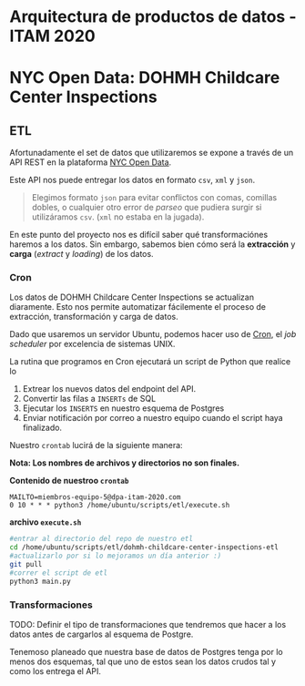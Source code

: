 # Arquitectura de productos de datos - ITAM 2020

# NYC Open Data: DOHMH Childcare Center Inspections

## ETL
Afortunadamente el set de datos que utilizaremos se expone a través de un API REST en la plataforma [NYC Open Data](https://dev.socrata.com/foundry/data.cityofnewyork.us/dsg6-ifza). 

Este API nos puede entregar los datos en formato `csv`, `xml` y `json`.

> Elegimos formato `json` para evitar conflictos con comas, comillas dobles, o cualquier otro error de <em>parseo</em> que pudiera surgir si utilizáramos `csv`. (`xml` no estaba en la jugada).

En este punto del proyecto nos es difícil saber qué transformaciónes haremos a los datos. Sin embargo, sabemos bien cómo será la **extracción** y **carga** (<em>extract</em> y <em>loading</em>) de los datos.

### Cron
Los datos de DOHMH Childcare Center Inspections se actualizan diaramente. Esto nos permite automatizar fácilemente el proceso de extracción, transformación y carga de datos. 

Dado que usaremos un servidor Ubuntu, podemos hacer uso de [Cron](https://en.wikipedia.org/wiki/Cron), el <em>job scheduler</em> por excelencia de sistemas UNIX. 

La rutina que programos en Cron ejecutará un script de Python que realice lo 
1. Extrear los nuevos datos del endpoint del API.
2. Convertir las filas a `INSERTs` de SQL
3. Ejecutar los `INSERTS` en nuestro esquema de Postgres
4. Enviar notificación por correo a nuestro equipo cuando el script haya finalizado.

Nuestro `crontab` lucirá de la siguiente manera:

**Nota: Los nombres de archivos y directorios no son finales.**


**Contenido de nuestroo `crontab`**
~~~
MAILTO=miembros-equipo-5@dpa-itam-2020.com
0 10 * * * python3 /home/ubuntu/scripts/etl/execute.sh
~~~

**archivo `execute.sh`**
~~~bash
#entrar al directorio del repo de nuestro etl
cd /home/ubuntu/scripts/etl/dohmh-childcare-center-inspections-etl
#actualizarlo por si lo mejoramos un día anterior :)
git pull
#correr el script de etl
python3 main.py
~~~

### Transformaciones
TODO: Definir el tipo de transformaciones que tendremos que hacer a los datos antes de cargarlos al esquema de Postgre. 

Tenemoso planeado que nuestra base de datos de Postgres tenga por lo menos dos esquemas, tal que uno de estos sean los datos crudos tal y como los entrega el API.

